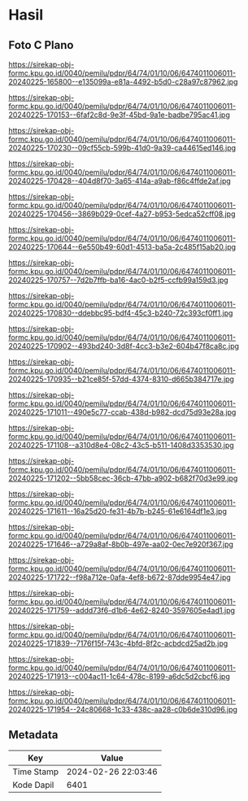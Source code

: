 # Hasil

## Foto C Plano

https://sirekap-obj-formc.kpu.go.id/0040/pemilu/pdpr/64/74/01/10/06/6474011006011-20240225-165800--e135099a-e81a-4492-b5d0-c28a97c87962.jpg

https://sirekap-obj-formc.kpu.go.id/0040/pemilu/pdpr/64/74/01/10/06/6474011006011-20240225-170153--6faf2c8d-9e3f-45bd-9a1e-badbe795ac41.jpg

https://sirekap-obj-formc.kpu.go.id/0040/pemilu/pdpr/64/74/01/10/06/6474011006011-20240225-170230--09cf55cb-599b-41d0-9a39-ca44615ed146.jpg

https://sirekap-obj-formc.kpu.go.id/0040/pemilu/pdpr/64/74/01/10/06/6474011006011-20240225-170428--404d8f70-3a65-414a-a9ab-f86c4ffde2af.jpg

https://sirekap-obj-formc.kpu.go.id/0040/pemilu/pdpr/64/74/01/10/06/6474011006011-20240225-170456--3869b029-0cef-4a27-b953-5edca52cff08.jpg

https://sirekap-obj-formc.kpu.go.id/0040/pemilu/pdpr/64/74/01/10/06/6474011006011-20240225-170644--6e550b49-60d1-4513-ba5a-2c485f15ab20.jpg

https://sirekap-obj-formc.kpu.go.id/0040/pemilu/pdpr/64/74/01/10/06/6474011006011-20240225-170757--7d2b7ffb-ba16-4ac0-b2f5-ccfb99a159d3.jpg

https://sirekap-obj-formc.kpu.go.id/0040/pemilu/pdpr/64/74/01/10/06/6474011006011-20240225-170830--ddebbc95-bdf4-45c3-b240-72c393cf0ff1.jpg

https://sirekap-obj-formc.kpu.go.id/0040/pemilu/pdpr/64/74/01/10/06/6474011006011-20240225-170902--493bd240-3d8f-4cc3-b3e2-604b47f8ca8c.jpg

https://sirekap-obj-formc.kpu.go.id/0040/pemilu/pdpr/64/74/01/10/06/6474011006011-20240225-170935--b21ce85f-57dd-4374-8310-d665b384717e.jpg

https://sirekap-obj-formc.kpu.go.id/0040/pemilu/pdpr/64/74/01/10/06/6474011006011-20240225-171011--490e5c77-ccab-438d-b982-dcd75d93e28a.jpg

https://sirekap-obj-formc.kpu.go.id/0040/pemilu/pdpr/64/74/01/10/06/6474011006011-20240225-171108--a310d8e4-08c2-43c5-b511-1408d3353530.jpg

https://sirekap-obj-formc.kpu.go.id/0040/pemilu/pdpr/64/74/01/10/06/6474011006011-20240225-171202--5bb58cec-36cb-47bb-a902-b682f70d3e99.jpg

https://sirekap-obj-formc.kpu.go.id/0040/pemilu/pdpr/64/74/01/10/06/6474011006011-20240225-171611--16a25d20-fe31-4b7b-b245-61e6164df1e3.jpg

https://sirekap-obj-formc.kpu.go.id/0040/pemilu/pdpr/64/74/01/10/06/6474011006011-20240225-171646--a729a8af-8b0b-497e-aa02-0ec7e920f367.jpg

https://sirekap-obj-formc.kpu.go.id/0040/pemilu/pdpr/64/74/01/10/06/6474011006011-20240225-171722--f98a712e-0afa-4ef8-b672-87dde9954e47.jpg

https://sirekap-obj-formc.kpu.go.id/0040/pemilu/pdpr/64/74/01/10/06/6474011006011-20240225-171759--addd73f6-d1b6-4e62-8240-3597605e4ad1.jpg

https://sirekap-obj-formc.kpu.go.id/0040/pemilu/pdpr/64/74/01/10/06/6474011006011-20240225-171839--7176f15f-743c-4bfd-8f2c-acbdcd25ad2b.jpg

https://sirekap-obj-formc.kpu.go.id/0040/pemilu/pdpr/64/74/01/10/06/6474011006011-20240225-171913--c004ac11-1c64-478c-8199-a6dc5d2cbcf6.jpg

https://sirekap-obj-formc.kpu.go.id/0040/pemilu/pdpr/64/74/01/10/06/6474011006011-20240225-171954--24c80668-1c33-438c-aa28-c0b6de310d96.jpg


## Metadata

| Key        | Value               |
| ---------- | ------------------- |
| Time Stamp | 2024-02-26 22:03:46 |
| Kode Dapil | 6401                |



